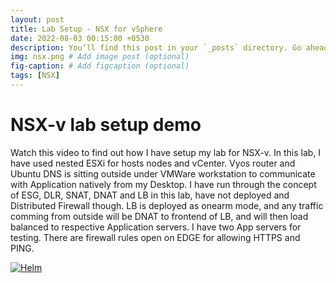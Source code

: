 ```yaml
---
layout: post
title: Lab Setup - NSX for vSphere 
date: 2022-08-03 00:15:00 +0530
description: You’ll find this post in your `_posts` directory. Go ahead and edit it and re-build the site to see your changes. # Add post description (optional)
img: nsx.png # Add image post (optional)
fig-caption: # Add figcaption (optional)
tags: [NSX]
---
```

# NSX-v lab setup demo

Watch this video to find out how I have setup my lab for NSX-v. In this lab, I have used nested ESXi for hosts nodes and vCenter. 
Vyos router and Ubuntu DNS is sitting outside under VMWare workstation to communicate with Application natively from my Desktop. I have run through the concept of ESG, DLR, SNAT, DNAT and LB in this lab, have not deployed and Distributed Firewall though. LB is deployed as onearm mode, and any traffic comming from outside will be DNAT to frontend of LB, and will then load balanced to respective Application servers. I have two App servers for testing. There are firewall rules open on EDGE for allowing HTTPS and PING.

[![Helm]({{site.baseurl}}/assets/img/nsx.png)](https://youtu.be/rW-_FmxuMPk)